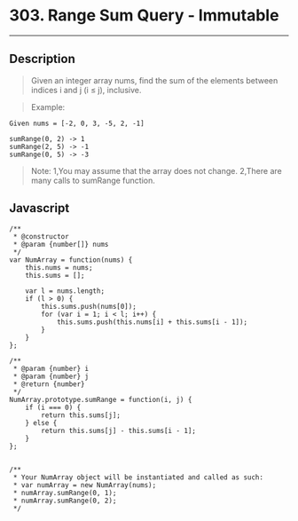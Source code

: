# 303. Range Sum Query - Immutable

---

## Description

> Given an integer array nums, find the sum of the elements between indices i and j (i ≤ j), inclusive.

> Example:
```
Given nums = [-2, 0, 3, -5, 2, -1]

sumRange(0, 2) -> 1
sumRange(2, 5) -> -1
sumRange(0, 5) -> -3

```
> Note:
> 1,You may assume that the array does not change.
> 2,There are many calls to sumRange function.

## Javascript

```
/**
 * @constructor
 * @param {number[]} nums
 */
var NumArray = function(nums) {
    this.nums = nums;
    this.sums = [];

    var l = nums.length;
    if (l > 0) {
        this.sums.push(nums[0]);
        for (var i = 1; i < l; i++) {
            this.sums.push(this.nums[i] + this.sums[i - 1]);
        }
    }
};

/**
 * @param {number} i
 * @param {number} j
 * @return {number}
 */
NumArray.prototype.sumRange = function(i, j) {
    if (i === 0) {
        return this.sums[j];
    } else {
        return this.sums[j] - this.sums[i - 1];
    }
};


/**
 * Your NumArray object will be instantiated and called as such:
 * var numArray = new NumArray(nums);
 * numArray.sumRange(0, 1);
 * numArray.sumRange(0, 2);
 */
```
